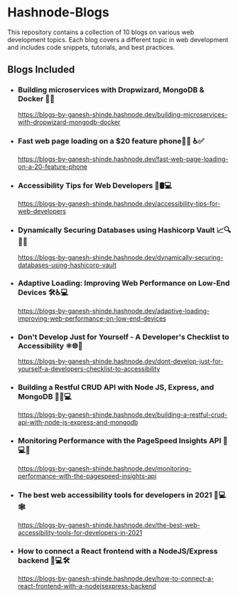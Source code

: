 # Hashnode-Blogs
This repository contains a collection of 10 blogs on various web development topics. Each blog covers a different topic in web development and includes code snippets, tutorials, and best practices.

## Blogs Included

- ### Building microservices with Dropwizard, MongoDB & Docker 📱🚀
     https://blogs-by-ganesh-shinde.hashnode.dev/building-microservices-with-dropwizard-mongodb-docker

- ### Fast web page loading on a $20 feature phone📱💨 ♿️✅ 
     https://blogs-by-ganesh-shinde.hashnode.dev/fast-web-page-loading-on-a-20-feature-phone

- ### Accessibility Tips for Web Developers 🚀🛢️💻
     https://blogs-by-ganesh-shinde.hashnode.dev/accessibility-tips-for-web-developers

- ### Dynamically Securing Databases using Hashicorp Vault 📈🔍🕵️‍♂️
     https://blogs-by-ganesh-shinde.hashnode.dev/dynamically-securing-databases-using-hashicorp-vault

- ### Adaptive Loading: Improving Web Performance on Low-End Devices 🛠️♿️💻
     https://blogs-by-ganesh-shinde.hashnode.dev/adaptive-loading-improving-web-performance-on-low-end-devices

- ### Don't Develop Just for Yourself - A Developer's Checklist to Accessibility ⚛️🌐🚀
     https://blogs-by-ganesh-shinde.hashnode.dev/dont-develop-just-for-yourself-a-developers-checklist-to-accessibility

- ### Building a Restful CRUD API with Node JS, Express, and MongoDB 🧹📝💻
     https://blogs-by-ganesh-shinde.hashnode.dev/building-a-restful-crud-api-with-node-js-express-and-mongodb

- ### Monitoring Performance with the PageSpeed Insights API 📱💻🌐
     https://blogs-by-ganesh-shinde.hashnode.dev/monitoring-performance-with-the-pagespeed-insights-api

- ### The best web accessibility tools for developers in 2021 🚀💻🕸️
     https://blogs-by-ganesh-shinde.hashnode.dev/the-best-web-accessibility-tools-for-developers-in-2021

- ### How to connect a React frontend with a NodeJS/Express backend 📝💻🛠️
     https://blogs-by-ganesh-shinde.hashnode.dev/how-to-connect-a-react-frontend-with-a-nodejsexpress-backend
